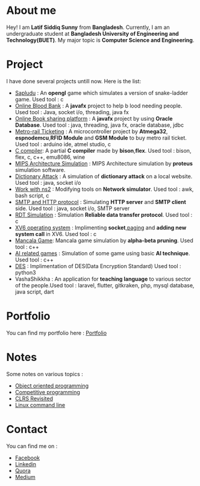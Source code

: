 
# About me

Hey! I am **Latif Siddiq Sunny** from **Bangladesh**. Currently, I am an undergraduate student at **Bangladesh University of Engineering and Technology(BUET)**. My major topic is **Computer Science and Engineering**.

# Project

I have done several projects untill now.
Here is the list:

- [Sapludu](https://github.com/lsiddiqsunny/Project-sapludu) : An **opengl** game which simulates a version of snake-ladder game. Used tool : c
- [Online Blood Bank](https://github.com/lsiddiqsunny/Online-blood-bank) : A **javafx** project to help b
lood needing people. Used tool : Java, socket i/o, threading, java fx
- [Online Book sharing platform](https://github.com/lsiddiqsunny/Database_project_GUI) : A **javafx** project by using **Oracle Database**. Used tool : java, threading, java fx, oracle database, jdbc
- [Metro-rail Ticketing](https://github.com/lsiddiqsunny/ATMEGA32-Project) : A microcontroller project by **Atmega32**, **espnodemcu**,**RFID Module** and **GSM Module** to buy metro rail ticket. Used tool : arduino ide, atmel studio, c
- [C compiler](https://github.com/lsiddiqsunny/C-compiler): A partial **C compiler** made by **bison**,**flex**. Used tool : bison, flex, c, c++, emu8086, wine
- [MIPS Architecture Simulation](https://github.com/lsiddiqsunny/CSE-306-Computer-Architecture-Sessional/tree/master/Mips) : MIPS Architecture simulation by **proteus** simulation software.
- [Dictionary Attack](https://github.com/lsiddiqsunny/Dictionary-attack) : A simulation of **dictionary attack** on a local website. Used tool : java, socket i/o
- [Work with ns2](https://github.com/lsiddiqsunny/Network-Simulation-on-NS2) : Modifying tools on **Network simulator**. Used tool : awk, bash script, c
- [SMTP and HTTP protocol](https://github.com/lsiddiqsunny/Application-layer-simulation-SMTP-and-HTTP) : Simulating **HTTP server** and **SMTP client** side. Used tool : java, socket i/o, SMTP server
- [RDT Simulation](https://github.com/lsiddiqsunny/Transport-layer-simulation-Reliable-Data-Transfer-Protocol) : Simulation **Reliable data transfer protocol**. Used tool : c
- [XV6 operating system](https://github.com/lsiddiqsunny/xv6-public) : Implimenting **socket**,[paging](https://github.com/lsiddiqsunny/xv6-paging) and **adding new system call** in XV6. Used tool : c
- [Mancala Game](https://github.com/lsiddiqsunny/CSE-318-Artificial-Intelligence-Sessional/tree/master/Offline%204): Mancala game simulation by **alpha-beta pruning**. Used tool : c++
- [AI related games](https://github.com/lsiddiqsunny/CSE-318-Artificial-Intelligence-Sessional) : Simulation of some game using basic **AI technique**. Used tool : c++
- [DES](https://github.com/lsiddiqsunny/CSE406-Computer-Security-Sessional/tree/master/Offline%201/1505069/Problem%202) : Implimentation of DES(Data Encryption Standard) Used tool : python3
- VashaShikkha : An application for **teaching language** to various sector of the people.Used tool : laravel, flutter, gitkraken, php, mysql database, java script, dart

# Portfolio

You can find my portfolio here : [Portfolio](https://lsiddiqsunny.azurewebsites.net/)

# Notes

Some notes on various topics :

- [Object oriented programming](https://lsiddiqsunny.github.io/Object-Oriented-Programming/)
- [Competitive programming](https://github.com/lsiddiqsunny/Days-with-programming)
- [CLRS Revisited](https://bitbucket.org/lsiddiqsunny/introduction-to-algorithms-clrs-revisited/src/master/)
- [Linux command line](https://lsiddiqsunny.github.io/Linux-Command-Line/)
  
# Contact

You can find me on :

- [Facebook](https://www.facebook.com/lsiddiqsunny)
- [Linkedin](https://www.linkedin.com/in/lsiddiqsunny)
- [Quora](https://www.quora.com/profile/Latif-Siddiq-Sunny)
- [Medium](https://medium.com/@lsiddiqsunny)
